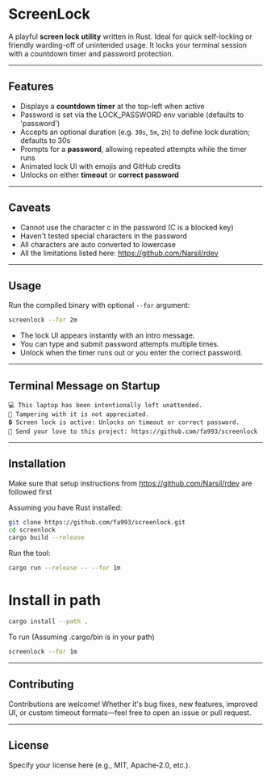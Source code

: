 # ScreenLock

A playful **screen lock utility** written in Rust. Ideal for quick self-locking or friendly warding-off of unintended usage. It locks your terminal session with a countdown timer and password protection.

---

## Features

- Displays a **countdown timer** at the top-left when active
- Password is set via the LOCK_PASSWORD env variable (defaults to 'password')
- Accepts an optional duration (e.g. `30s`, `5m`, `2h`) to define lock duration; defaults to 30s
- Prompts for a **password**, allowing repeated attempts while the timer runs
- Animated lock UI with emojis and GitHub credits
- Unlocks on either **timeout** or **correct password**

---

## Caveats

- Cannot use the character c in the password (C is a blocked key)
- Haven't tested special characters in the password
- All characters are auto converted to lowercase
- All the limitations listed here: https://github.com/Narsil/rdev

---

## Usage

Run the compiled binary with optional `--for` argument:

```sh
screenlock --for 2m
```

- The lock UI appears instantly with an intro message.
- You can type and submit password attempts multiple times.
- Unlock when the timer runs out or you enter the correct password.

---

## Terminal Message on Startup

```
💻 This laptop has been intentionally left unattended.
🙅 Tampering with it is not appreciated.
🔒 Screen lock is active: Unlocks on timeout or correct password.
🌟 Send your love to this project: https://github.com/fa993/screenlock
```

---

## Installation

Make sure that setup instructions from https://github.com/Narsil/rdev are followed first

Assuming you have Rust installed:

```sh
git clone https://github.com/fa993/screenlock.git
cd screenlock
cargo build --release
```

Run the tool:

```sh
cargo run --release -- --for 1m
```

# Install in path

```sh
cargo install --path .
```

To run (Assuming .cargo/bin is in your path)

```sh
screenlock --for 1m
```

---

## Contributing

Contributions are welcome! Whether it's bug fixes, new features, improved UI, or custom timeout formats—feel free to open an issue or pull request.

---

## License

Specify your license here (e.g., MIT, Apache‑2.0, etc.).
